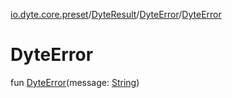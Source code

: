 [io.dyte.core.preset](../../index.md)/[DyteResult](../index.md)/[DyteError](index.md)/[DyteError](-dyte-error.md)

# DyteError


fun [DyteError](-dyte-error.md)(message: [String](https://kotlinlang.org/api/latest/jvm/stdlib/kotlin/-string/index.html))
